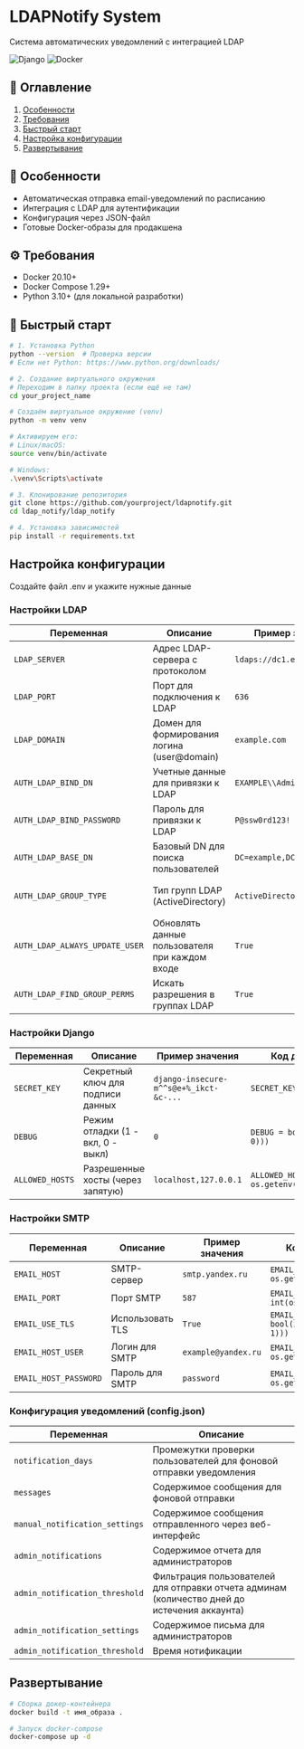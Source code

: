 # LDAPNotify System

Система автоматических уведомлений с интеграцией LDAP

![Django](https://img.shields.io/badge/Django-3.2-green)
![Docker](https://img.shields.io/badge/Docker-✓-blue)


## 📌 Оглавление
1. [Особенности](#-особенности)
2. [Требования](#-требования)
3. [Быстрый старт](#-быстрый-старт)
4. [Настройка конфигурации](#-настройка-конфигурации)
5. [Развертывание](#-развертывание)

## 🌟 Особенности
- Автоматическая отправка email-уведомлений по расписанию
- Интеграция с LDAP для аутентификации
- Конфигурация через JSON-файл
- Готовые Docker-образы для продакшена

## ⚙️ Требования
- Docker 20.10+
- Docker Compose 1.29+
- Python 3.10+ (для локальной разработки)

## 🚀 Быстрый старт
```bash
# 1. Установка Python
python --version  # Проверка версии
# Если нет Python: https://www.python.org/downloads/

# 2. Создание виртуального окружения
# Переходим в папку проекта (если ещё не там)
cd your_project_name  

# Создаём виртуальное окружение (venv)
python -m venv venv  

# Активируем его:  
# Linux/macOS:
source venv/bin/activate  

# Windows:
.\venv\Scripts\activate  

# 3. Клонирование репозитория
git clone https://github.com/yourproject/ldapnotify.git
cd ldap_notify/ldap_notify

# 4. Установка зависимостей
pip install -r requirements.txt
```
## Настройка конфигурации
Создайте файл .env и укажите нужные данные 
### Настройки LDAP
| Переменная                  | Описание                                                                 | Пример значения               | Код для Django (`settings.py`)                                                                 |
|-----------------------------|--------------------------------------------------------------------------|-------------------------------|------------------------------------------------------------------------------------------------|
| `LDAP_SERVER`              | Адрес LDAP-сервера с протоколом                                         | `ldaps://dc1.example.com`     | `AUTH_LDAP_SERVER_URI = os.getenv('LDAP_SERVER')`                                             |
| `LDAP_PORT`                | Порт для подключения к LDAP                                             | `636`                         | `AUTH_LDAP_PORT = int(os.getenv('LDAP_PORT', 636))`                                          |
| `LDAP_DOMAIN`              | Домен для формирования логина (user@domain)                             | `example.com`                 | `LDAP_DOMAIN = os.getenv('LDAP_DOMAIN')`                                                     |
| `AUTH_LDAP_BIND_DN`        | Учетные данные для привязки к LDAP                                      | `EXAMPLE\\Administrator`      | `AUTH_LDAP_BIND_DN = os.getenv('AUTH_LDAP_BIND_DN')`                                         |
| `AUTH_LDAP_BIND_PASSWORD`  | Пароль для привязки к LDAP                                              | `P@ssw0rd123!`                | `AUTH_LDAP_BIND_PASSWORD = os.getenv('AUTH_LDAP_BIND_PASSWORD')`                              |
| `AUTH_LDAP_BASE_DN`        | Базовый DN для поиска пользователей                                     | `DC=example,DC=com`           | `AUTH_LDAP_BASE_DN = os.getenv('AUTH_LDAP_BASE_DN')`                                         |
| `AUTH_LDAP_GROUP_TYPE`     | Тип групп LDAP (ActiveDirectory)                                        | `ActiveDirectoryGroupType()`  | `from django_auth_ldap.config import ActiveDirectoryGroupType`<br>`AUTH_LDAP_GROUP_TYPE = ActiveDirectoryGroupType()` |
| `AUTH_LDAP_ALWAYS_UPDATE_USER` | Обновлять данные пользователя при каждом входе                      | `True`                        | `AUTH_LDAP_ALWAYS_UPDATE_USER = True`                                                        |
| `AUTH_LDAP_FIND_GROUP_PERMS` | Искать разрешения в группах LDAP                                     | `True`                        | `AUTH_LDAP_FIND_GROUP_PERMS = True`                                                          |

### Настройки Django
| Переменная          | Описание                                     | Пример значения                          | Код для Django (`settings.py`)               |
|---------------------|----------------------------------------------|------------------------------------------|---------------------------------------------|
| `SECRET_KEY`       | Секретный ключ для подписи данных           | `django-insecure-m^^s@e+%_ikct-&c-...`  | `SECRET_KEY = os.getenv('SECRET_KEY')`      |
| `DEBUG`           | Режим отладки (1 - вкл, 0 - выкл)          | `0`                                      | `DEBUG = bool(int(os.getenv('DEBUG', 0)))`  |
| `ALLOWED_HOSTS`   | Разрешенные хосты (через запятую)           | `localhost,127.0.0.1`                   | `ALLOWED_HOSTS = os.getenv('ALLOWED_HOSTS').split(',')` |

### Настройки SMTP
| Переменная            | Описание                          | Пример значения     | Код для Django (`settings.py`)                     |
|-----------------------|-----------------------------------|---------------------|--------------------------------------------------|
| `EMAIL_HOST`         | SMTP-сервер                      | `smtp.yandex.ru`    | `EMAIL_HOST = os.getenv('EMAIL_HOST')`          |
| `EMAIL_PORT`         | Порт SMTP                        | `587`               | `EMAIL_PORT = int(os.getenv('EMAIL_PORT', 587))`|
| `EMAIL_USE_TLS`      | Использовать TLS                 | `True`              | `EMAIL_USE_TLS = bool(int(os.getenv('EMAIL_USE_TLS', 1)))` |
| `EMAIL_HOST_USER`    | Логин для SMTP                   | `example@yandex.ru` | `EMAIL_HOST_USER = os.getenv('EMAIL_HOST_USER')`|
| `EMAIL_HOST_PASSWORD`| Пароль для SMTP                  | `password`          | `EMAIL_HOST_PASSWORD = os.getenv('EMAIL_HOST_PASSWORD')` |

### Конфигурация уведомлений (config.json)
| Переменная                  | Описание                                                                                     |
|-----------------------------|----------------------------------------------------------------------------------------------|
| `notification_days`             | Промежутки проверки пользователей для фоновой отправки уведомления                           |
| `messages`                | Содержимое сообщения для фоновой отправки                                                    |
| `manual_notification_settings`              | Содержимое сообщения отправленного через веб-интерфейс                                       |
| `admin_notifications`        | Содержимое отчета для администраторов                                                        |
| `admin_notification_threshold`        | Фильтрация пользователей для отправки отчета админам (количество дней до истечения аккаунта) |
| `admin_notification_settings`        | Содержимое письма для администраторов                                                        |
| `admin_notification_threshold`        | Время нотификации                                                                            |

## Развертывание

```bash
# Сборка докер-контейнера
docker build -t имя_образа .

# Запуск docker-compose
docker-compose up -d
```

